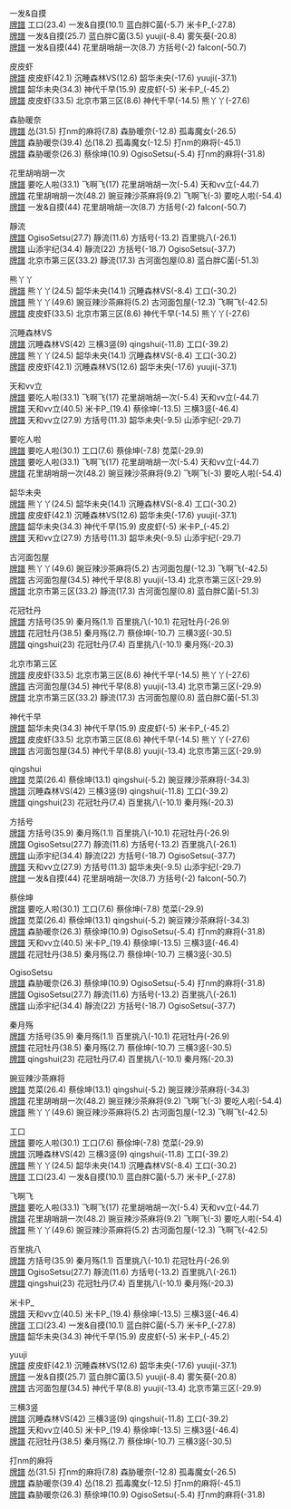 一发&自摸  
 [牌譜](https://majsoul.union-game.com/0/?paipu=190419-afe3c29d-b9df-4ed3-a439-02a3989f982c) 工口(23.4) 一发&自摸(10.1) 蓝白胖C菌(-5.7) 米卡P_(-27.8)   
 [牌譜](https://majsoul.union-game.com/0/?paipu=190419-51caa7f0-41eb-45d2-9603-5abaceadb662) 一发&自摸(25.7) 蓝白胖C菌(3.5) yuuji(-8.4) 雾矢葵(-20.8)   
 [牌譜](https://majsoul.union-game.com/0/?paipu=190419-a3874fb0-de02-4633-ac42-5514660493c8) 一发&自摸(44) 花里胡哨胡一次(8.7) 方括号(-2) falcon(-50.7)   

皮皮虾  
 [牌譜](https://majsoul.union-game.com/0/?paipu=190419-e846bd4c-d30c-4c89-be7a-3b94679d30eb) 皮皮虾(42.1) 沉睡森林VS(12.6) 韶华未央(-17.6) yuuji(-37.1)   
 [牌譜](https://majsoul.union-game.com/0/?paipu=190419-4ec55be4-3724-4a32-9a04-2f7ca7b412ba) 韶华未央(34.3) 神代千早(15.9) 皮皮虾(-5) 米卡P_(-45.2)   
 [牌譜](https://majsoul.union-game.com/0/?paipu=190419-15ce1722-809e-458a-97de-7544806ce728) 皮皮虾(33.5) 北京市第三区(8.6) 神代千早(-14.5) 熊丫丫(-27.6)   

森胁暖奈  
 [牌譜](https://majsoul.union-game.com/0/?paipu=190419-30bf6f6f-56f9-4bd8-a0c8-e8e7eec14d5c) 怂(31.5) 打nm的麻将(7.8) 森胁暖奈(-12.8) 孤毒魔女(-26.5)   
 [牌譜](https://majsoul.union-game.com/0/?paipu=190419-8efb22ec-47b3-491c-8417-ff9f052c9c46) 森胁暖奈(39.4) 怂(18.2) 孤毒魔女(-12.5) 打nm的麻将(-45.1)   
 [牌譜](https://majsoul.union-game.com/0/?paipu=190419-205bae5c-bbbe-4f3c-a20f-0b4200bcfd48) 森胁暖奈(26.3) 蔡俆坤(10.9) OgisoSetsu(-5.4) 打nm的麻将(-31.8)   

花里胡哨胡一次  
 [牌譜](https://majsoul.union-game.com/0/?paipu=190419-fa3393d9-5d47-452b-867b-2805ca393a7c) 要吃人啦(33.1) 飞啊飞(17) 花里胡哨胡一次(-5.4) 天和vv立(-44.7)   
 [牌譜](https://majsoul.union-game.com/0/?paipu=190419-76870585-e68c-40ad-9117-773b10ff01dc) 花里胡哨胡一次(48.2) 豌豆辣沙茶麻将(9.2) 飞啊飞(-3) 要吃人啦(-54.4)   
 [牌譜](https://majsoul.union-game.com/0/?paipu=190419-a3874fb0-de02-4633-ac42-5514660493c8) 一发&自摸(44) 花里胡哨胡一次(8.7) 方括号(-2) falcon(-50.7)   

靜流  
 [牌譜](https://majsoul.union-game.com/0/?paipu=190419-ec6b2fb6-816c-4b8e-9f57-ed4e35fd9766) OgisoSetsu(27.7) 靜流(11.6) 方括号(-13.2) 百里挑八(-26.1)   
 [牌譜](https://majsoul.union-game.com/0/?paipu=190419-c7a0fcac-d5cd-4d9f-8513-2ae5b8b25b49) 山添宇纪(34.4) 靜流(22) 方括号(-18.7) OgisoSetsu(-37.7)   
 [牌譜](https://majsoul.union-game.com/0/?paipu=190419-479b59fe-5a3d-4eae-8cd8-9fb576959c63) 北京市第三区(33.2) 靜流(17.3) 古河面包屋(0.8) 蓝白胖C菌(-51.3)   

熊丫丫  
 [牌譜](https://majsoul.union-game.com/0/?paipu=190419-bc4d21aa-9b3c-4496-b7ed-80eadbadf6ae) 熊丫丫(24.5) 韶华未央(14.1) 沉睡森林VS(-8.4) 工口(-30.2)   
 [牌譜](https://majsoul.union-game.com/0/?paipu=190419-23c4b6bb-55f5-405f-aaed-b70d7dc44833) 熊丫丫(49.6) 豌豆辣沙茶麻将(5.2) 古河面包屋(-12.3) 飞啊飞(-42.5)   
 [牌譜](https://majsoul.union-game.com/0/?paipu=190419-15ce1722-809e-458a-97de-7544806ce728) 皮皮虾(33.5) 北京市第三区(8.6) 神代千早(-14.5) 熊丫丫(-27.6)   

沉睡森林VS  
 [牌譜](https://majsoul.union-game.com/0/?paipu=190419-01fe8ad8-86d2-464b-9610-6e583fbd4068) 沉睡森林VS(42) 三横3竖(9) qingshui(-11.8) 工口(-39.2)   
 [牌譜](https://majsoul.union-game.com/0/?paipu=190419-bc4d21aa-9b3c-4496-b7ed-80eadbadf6ae) 熊丫丫(24.5) 韶华未央(14.1) 沉睡森林VS(-8.4) 工口(-30.2)   
 [牌譜](https://majsoul.union-game.com/0/?paipu=190419-e846bd4c-d30c-4c89-be7a-3b94679d30eb) 皮皮虾(42.1) 沉睡森林VS(12.6) 韶华未央(-17.6) yuuji(-37.1)   

天和vv立  
 [牌譜](https://majsoul.union-game.com/0/?paipu=190419-fa3393d9-5d47-452b-867b-2805ca393a7c) 要吃人啦(33.1) 飞啊飞(17) 花里胡哨胡一次(-5.4) 天和vv立(-44.7)   
 [牌譜](https://majsoul.union-game.com/0/?paipu=190419-4696d98d-7fba-4ff5-858f-8084c91eb4cb) 天和vv立(40.5) 米卡P_(19.4) 蔡俆坤(-13.5) 三横3竖(-46.4)   
 [牌譜](https://majsoul.union-game.com/0/?paipu=190419-50264260-9835-4bd4-84fb-24a863ff94b8) 天和vv立(27.9) 方括号(11.3) 韶华未央(-9.5) 山添宇纪(-29.7)   

要吃人啦  
 [牌譜](https://majsoul.union-game.com/0/?paipu=190419-37b61d83-1f08-4465-9586-8708343c8b8d) 要吃人啦(30.1) 工口(7.6) 蔡俆坤(-7.8) 苋菜(-29.9)   
 [牌譜](https://majsoul.union-game.com/0/?paipu=190419-fa3393d9-5d47-452b-867b-2805ca393a7c) 要吃人啦(33.1) 飞啊飞(17) 花里胡哨胡一次(-5.4) 天和vv立(-44.7)   
 [牌譜](https://majsoul.union-game.com/0/?paipu=190419-76870585-e68c-40ad-9117-773b10ff01dc) 花里胡哨胡一次(48.2) 豌豆辣沙茶麻将(9.2) 飞啊飞(-3) 要吃人啦(-54.4)   

韶华未央  
 [牌譜](https://majsoul.union-game.com/0/?paipu=190419-bc4d21aa-9b3c-4496-b7ed-80eadbadf6ae) 熊丫丫(24.5) 韶华未央(14.1) 沉睡森林VS(-8.4) 工口(-30.2)   
 [牌譜](https://majsoul.union-game.com/0/?paipu=190419-e846bd4c-d30c-4c89-be7a-3b94679d30eb) 皮皮虾(42.1) 沉睡森林VS(12.6) 韶华未央(-17.6) yuuji(-37.1)   
 [牌譜](https://majsoul.union-game.com/0/?paipu=190419-4ec55be4-3724-4a32-9a04-2f7ca7b412ba) 韶华未央(34.3) 神代千早(15.9) 皮皮虾(-5) 米卡P_(-45.2)   
 [牌譜](https://majsoul.union-game.com/0/?paipu=190419-50264260-9835-4bd4-84fb-24a863ff94b8)  天和vv立(27.9) 方括号(11.3) 韶华未央(-9.5) 山添宇纪(-29.7)   

古河面包屋  
 [牌譜](https://majsoul.union-game.com/0/?paipu=190419-23c4b6bb-55f5-405f-aaed-b70d7dc44833) 熊丫丫(49.6) 豌豆辣沙茶麻将(5.2) 古河面包屋(-12.3) 飞啊飞(-42.5)   
 [牌譜](https://majsoul.union-game.com/0/?paipu=190419-94cb38c4-617d-4bbb-a213-a52923932104) 古河面包屋(34.5) 神代千早(8.8) yuuji(-13.4) 北京市第三区(-29.9)   
 [牌譜](https://majsoul.union-game.com/0/?paipu=190419-479b59fe-5a3d-4eae-8cd8-9fb576959c63) 北京市第三区(33.2) 靜流(17.3) 古河面包屋(0.8) 蓝白胖C菌(-51.3)   

花冠牡丹  
 [牌譜](https://majsoul.union-game.com/0/?paipu=190419-ad633ade-fe24-41f2-b054-c87874753815) 方括号(35.9) 秦月殇(1.1) 百里挑八(-10.1) 花冠牡丹(-26.9)   
 [牌譜](https://majsoul.union-game.com/0/?paipu=190419-a286cb9a-9250-4668-821d-fe543dcdcf86) 花冠牡丹(38.5) 秦月殇(2.7) 蔡俆坤(-10.7) 三横3竖(-30.5)   
 [牌譜](https://majsoul.union-game.com/0/?paipu=190419-bfe78799-4103-417d-86e0-b109bb8c9578) qingshui(23) 花冠牡丹(7.4) 百里挑八(-10.1) 秦月殇(-20.3)   

北京市第三区  
 [牌譜](https://majsoul.union-game.com/0/?paipu=190419-15ce1722-809e-458a-97de-7544806ce728) 皮皮虾(33.5) 北京市第三区(8.6) 神代千早(-14.5) 熊丫丫(-27.6)   
 [牌譜](https://majsoul.union-game.com/0/?paipu=190419-94cb38c4-617d-4bbb-a213-a52923932104) 古河面包屋(34.5) 神代千早(8.8) yuuji(-13.4) 北京市第三区(-29.9)   
 [牌譜](https://majsoul.union-game.com/0/?paipu=190419-479b59fe-5a3d-4eae-8cd8-9fb576959c63) 北京市第三区(33.2) 靜流(17.3) 古河面包屋(0.8) 蓝白胖C菌(-51.3)   

神代千早  
 [牌譜](https://majsoul.union-game.com/0/?paipu=190419-4ec55be4-3724-4a32-9a04-2f7ca7b412ba) 韶华未央(34.3) 神代千早(15.9) 皮皮虾(-5) 米卡P_(-45.2)   
 [牌譜](https://majsoul.union-game.com/0/?paipu=190419-15ce1722-809e-458a-97de-7544806ce728) 皮皮虾(33.5) 北京市第三区(8.6) 神代千早(-14.5) 熊丫丫(-27.6)   
 [牌譜](https://majsoul.union-game.com/0/?paipu=190419-94cb38c4-617d-4bbb-a213-a52923932104) 古河面包屋(34.5) 神代千早(8.8) yuuji(-13.4) 北京市第三区(-29.9)   

qingshui  
 [牌譜](https://majsoul.union-game.com/0/?paipu=190419-962ac1d0-bfae-4c41-a27b-a577df7c9127) 苋菜(26.4) 蔡俆坤(13.1) qingshui(-5.2) 豌豆辣沙茶麻将(-34.3)   
 [牌譜](https://majsoul.union-game.com/0/?paipu=190419-01fe8ad8-86d2-464b-9610-6e583fbd4068) 沉睡森林VS(42) 三横3竖(9) qingshui(-11.8) 工口(-39.2)   
 [牌譜](https://majsoul.union-game.com/0/?paipu=190419-bfe78799-4103-417d-86e0-b109bb8c9578) qingshui(23) 花冠牡丹(7.4) 百里挑八(-10.1) 秦月殇(-20.3)   

方括号  
 [牌譜](https://majsoul.union-game.com/0/?paipu=190419-ad633ade-fe24-41f2-b054-c87874753815) 方括号(35.9) 秦月殇(1.1) 百里挑八(-10.1) 花冠牡丹(-26.9)   
 [牌譜](https://majsoul.union-game.com/0/?paipu=190419-ec6b2fb6-816c-4b8e-9f57-ed4e35fd9766) OgisoSetsu(27.7) 靜流(11.6) 方括号(-13.2) 百里挑八(-26.1)   
 [牌譜](https://majsoul.union-game.com/0/?paipu=190419-c7a0fcac-d5cd-4d9f-8513-2ae5b8b25b49) 山添宇纪(34.4) 靜流(22) 方括号(-18.7) OgisoSetsu(-37.7)   
 [牌譜](https://majsoul.union-game.com/0/?paipu=190419-50264260-9835-4bd4-84fb-24a863ff94b8)  天和vv立(27.9) 方括号(11.3) 韶华未央(-9.5) 山添宇纪(-29.7)   
 [牌譜](https://majsoul.union-game.com/0/?paipu=190419-a3874fb0-de02-4633-ac42-5514660493c8)  一发&自摸(44) 花里胡哨胡一次(8.7) 方括号(-2) falcon(-50.7)   

蔡俆坤  
 [牌譜](https://majsoul.union-game.com/0/?paipu=190419-37b61d83-1f08-4465-9586-8708343c8b8d) 要吃人啦(30.1) 工口(7.6) 蔡俆坤(-7.8) 苋菜(-29.9)   
 [牌譜](https://majsoul.union-game.com/0/?paipu=190419-962ac1d0-bfae-4c41-a27b-a577df7c9127) 苋菜(26.4) 蔡俆坤(13.1) qingshui(-5.2) 豌豆辣沙茶麻将(-34.3)   
 [牌譜](https://majsoul.union-game.com/0/?paipu=190419-205bae5c-bbbe-4f3c-a20f-0b4200bcfd48) 森胁暖奈(26.3) 蔡俆坤(10.9) OgisoSetsu(-5.4) 打nm的麻将(-31.8)   
 [牌譜](https://majsoul.union-game.com/0/?paipu=190419-4696d98d-7fba-4ff5-858f-8084c91eb4cb)  天和vv立(40.5) 米卡P_(19.4) 蔡俆坤(-13.5) 三横3竖(-46.4)   
 [牌譜](https://majsoul.union-game.com/0/?paipu=190419-a286cb9a-9250-4668-821d-fe543dcdcf86)  花冠牡丹(38.5) 秦月殇(2.7) 蔡俆坤(-10.7) 三横3竖(-30.5)   

OgisoSetsu  
 [牌譜](https://majsoul.union-game.com/0/?paipu=190419-205bae5c-bbbe-4f3c-a20f-0b4200bcfd48) 森胁暖奈(26.3) 蔡俆坤(10.9) OgisoSetsu(-5.4) 打nm的麻将(-31.8)   
 [牌譜](https://majsoul.union-game.com/0/?paipu=190419-ec6b2fb6-816c-4b8e-9f57-ed4e35fd9766) OgisoSetsu(27.7) 靜流(11.6) 方括号(-13.2) 百里挑八(-26.1)   
 [牌譜](https://majsoul.union-game.com/0/?paipu=190419-c7a0fcac-d5cd-4d9f-8513-2ae5b8b25b49) 山添宇纪(34.4) 靜流(22) 方括号(-18.7) OgisoSetsu(-37.7)   

秦月殇  
 [牌譜](https://majsoul.union-game.com/0/?paipu=190419-ad633ade-fe24-41f2-b054-c87874753815) 方括号(35.9) 秦月殇(1.1) 百里挑八(-10.1) 花冠牡丹(-26.9)   
 [牌譜](https://majsoul.union-game.com/0/?paipu=190419-a286cb9a-9250-4668-821d-fe543dcdcf86) 花冠牡丹(38.5) 秦月殇(2.7) 蔡俆坤(-10.7) 三横3竖(-30.5)   
 [牌譜](https://majsoul.union-game.com/0/?paipu=190419-bfe78799-4103-417d-86e0-b109bb8c9578) qingshui(23) 花冠牡丹(7.4) 百里挑八(-10.1) 秦月殇(-20.3)   

豌豆辣沙茶麻将  
 [牌譜](https://majsoul.union-game.com/0/?paipu=190419-962ac1d0-bfae-4c41-a27b-a577df7c9127) 苋菜(26.4) 蔡俆坤(13.1) qingshui(-5.2) 豌豆辣沙茶麻将(-34.3)   
 [牌譜](https://majsoul.union-game.com/0/?paipu=190419-76870585-e68c-40ad-9117-773b10ff01dc) 花里胡哨胡一次(48.2) 豌豆辣沙茶麻将(9.2) 飞啊飞(-3) 要吃人啦(-54.4)   
 [牌譜](https://majsoul.union-game.com/0/?paipu=190419-23c4b6bb-55f5-405f-aaed-b70d7dc44833) 熊丫丫(49.6) 豌豆辣沙茶麻将(5.2) 古河面包屋(-12.3) 飞啊飞(-42.5)   

工口  
 [牌譜](https://majsoul.union-game.com/0/?paipu=190419-37b61d83-1f08-4465-9586-8708343c8b8d)  要吃人啦(30.1) 工口(7.6) 蔡俆坤(-7.8) 苋菜(-29.9)   
 [牌譜](https://majsoul.union-game.com/0/?paipu=190419-01fe8ad8-86d2-464b-9610-6e583fbd4068) 沉睡森林VS(42) 三横3竖(9) qingshui(-11.8) 工口(-39.2)   
 [牌譜](https://majsoul.union-game.com/0/?paipu=190419-bc4d21aa-9b3c-4496-b7ed-80eadbadf6ae) 熊丫丫(24.5) 韶华未央(14.1) 沉睡森林VS(-8.4) 工口(-30.2)   
 [牌譜](https://majsoul.union-game.com/0/?paipu=190419-afe3c29d-b9df-4ed3-a439-02a3989f982c) 工口(23.4) 一发&自摸(10.1) 蓝白胖C菌(-5.7) 米卡P_(-27.8)   

飞啊飞  
 [牌譜](https://majsoul.union-game.com/0/?paipu=190419-fa3393d9-5d47-452b-867b-2805ca393a7c) 要吃人啦(33.1) 飞啊飞(17) 花里胡哨胡一次(-5.4) 天和vv立(-44.7)   
 [牌譜](https://majsoul.union-game.com/0/?paipu=190419-76870585-e68c-40ad-9117-773b10ff01dc) 花里胡哨胡一次(48.2) 豌豆辣沙茶麻将(9.2) 飞啊飞(-3) 要吃人啦(-54.4)   
 [牌譜](https://majsoul.union-game.com/0/?paipu=190419-23c4b6bb-55f5-405f-aaed-b70d7dc44833) 熊丫丫(49.6) 豌豆辣沙茶麻将(5.2) 古河面包屋(-12.3) 飞啊飞(-42.5)   

百里挑八  
 [牌譜](https://majsoul.union-game.com/0/?paipu=190419-ad633ade-fe24-41f2-b054-c87874753815) 方括号(35.9) 秦月殇(1.1) 百里挑八(-10.1) 花冠牡丹(-26.9)   
 [牌譜](https://majsoul.union-game.com/0/?paipu=190419-ec6b2fb6-816c-4b8e-9f57-ed4e35fd9766) OgisoSetsu(27.7) 靜流(11.6) 方括号(-13.2) 百里挑八(-26.1)   
 [牌譜](https://majsoul.union-game.com/0/?paipu=190419-bfe78799-4103-417d-86e0-b109bb8c9578) qingshui(23) 花冠牡丹(7.4) 百里挑八(-10.1) 秦月殇(-20.3)   

米卡P_  
 [牌譜](https://majsoul.union-game.com/0/?paipu=190419-4696d98d-7fba-4ff5-858f-8084c91eb4cb) 天和vv立(40.5) 米卡P_(19.4) 蔡俆坤(-13.5) 三横3竖(-46.4)   
 [牌譜](https://majsoul.union-game.com/0/?paipu=190419-afe3c29d-b9df-4ed3-a439-02a3989f982c) 工口(23.4) 一发&自摸(10.1) 蓝白胖C菌(-5.7) 米卡P_(-27.8)   
 [牌譜](https://majsoul.union-game.com/0/?paipu=190419-4ec55be4-3724-4a32-9a04-2f7ca7b412ba) 韶华未央(34.3) 神代千早(15.9) 皮皮虾(-5) 米卡P_(-45.2)   

yuuji  
 [牌譜](https://majsoul.union-game.com/0/?paipu=190419-e846bd4c-d30c-4c89-be7a-3b94679d30eb) 皮皮虾(42.1) 沉睡森林VS(12.6) 韶华未央(-17.6) yuuji(-37.1)   
 [牌譜](https://majsoul.union-game.com/0/?paipu=190419-51caa7f0-41eb-45d2-9603-5abaceadb662) 一发&自摸(25.7) 蓝白胖C菌(3.5) yuuji(-8.4) 雾矢葵(-20.8)   
 [牌譜](https://majsoul.union-game.com/0/?paipu=190419-94cb38c4-617d-4bbb-a213-a52923932104) 古河面包屋(34.5) 神代千早(8.8) yuuji(-13.4) 北京市第三区(-29.9)   

三横3竖  
 [牌譜](https://majsoul.union-game.com/0/?paipu=190419-01fe8ad8-86d2-464b-9610-6e583fbd4068) 沉睡森林VS(42) 三横3竖(9) qingshui(-11.8) 工口(-39.2)   
 [牌譜](https://majsoul.union-game.com/0/?paipu=190419-4696d98d-7fba-4ff5-858f-8084c91eb4cb) 天和vv立(40.5) 米卡P_(19.4) 蔡俆坤(-13.5) 三横3竖(-46.4)   
 [牌譜](https://majsoul.union-game.com/0/?paipu=190419-a286cb9a-9250-4668-821d-fe543dcdcf86) 花冠牡丹(38.5) 秦月殇(2.7) 蔡俆坤(-10.7) 三横3竖(-30.5)   

打nm的麻将  
 [牌譜](https://majsoul.union-game.com/0/?paipu=190419-30bf6f6f-56f9-4bd8-a0c8-e8e7eec14d5c) 怂(31.5) 打nm的麻将(7.8) 森胁暖奈(-12.8) 孤毒魔女(-26.5)   
 [牌譜](https://majsoul.union-game.com/0/?paipu=190419-8efb22ec-47b3-491c-8417-ff9f052c9c46) 森胁暖奈(39.4) 怂(18.2) 孤毒魔女(-12.5) 打nm的麻将(-45.1)   
 [牌譜](https://majsoul.union-game.com/0/?paipu=190419-205bae5c-bbbe-4f3c-a20f-0b4200bcfd48) 森胁暖奈(26.3) 蔡俆坤(10.9) OgisoSetsu(-5.4) 打nm的麻将(-31.8)   

